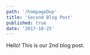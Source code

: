 ```yaml
---
path: '/hompageDup'
title: 'Second Blog Post'
published: true
date: '2017-10-25'
---
```


Hello! This is our 2nd blog post.
